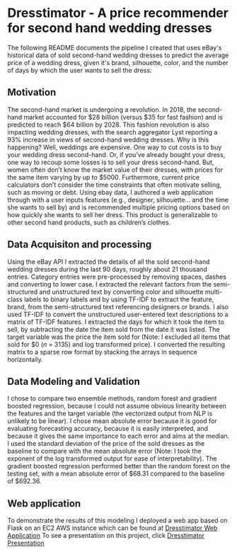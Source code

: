 # Dresstimator - A price recommender for second hand wedding dresses

The following README documents the pipeline I created that uses eBay's historical data of sold second-hand wedding dresses to predict the average price of a wedding dress, given it's brand, silhouette, color, and the number of days by which the user wants to sell the dress:

## Motivation

The second-hand market is undergoing a revolution. In 2018, the second-hand market accounted for $28 billion (versus $35 for fast fashion) and is predicted to reach $64 billion by 2028. This fashion revolution is also impacting wedding dresses, with the search aggregator Lyst reporting a 93% increase in views of second-hand wedding dresses. Why is this happening? Well, weddings are expensive. One way to cut costs is to buy your wedding dress second-hand. Or, if you've already bought your dress, one way to recoup some losses is to sell your dress second-hand. But, women often don’t know the market value of their dresses, with prices for the same item varying by up to $5000. Furthermore, current price calculators don’t consider the time constraints that often motivate selling, such as moving or debt. Using ebay data, I authored a web application through with a user inputs features (e.g., designer, silhouette… and the time she wants to sell by) and is recommended multiple pricing options based on how quickly she wants to sell her dress. This product is generalizable to other second hand products, such as children’s clothes.

## Data Acquisiton and processing

Using the eBay API I extracted the details of all the sold second-hand wedding dresses during the last 90 days, roughly about 21 thousand entries. Category entries were pre-processed by removing spaces, dashes and converting to lower case. I extracted the relevant factors from the semi-structured and unstructured text by converting color and silhouette multi-class labels to binary labels and by using TF-IDF to extract the feature, brand, from the semi-structured text referencing designers or brands. I also used TF-IDF to convert the unstructured user-entered text descriptions to a matrix of TF-IDF features. I extracted the days for which it took the item to sell, by subtracting the date the item sold from the date it was listed. The target variable was the price the item sold for (Note: I excluded all items that sold for $0 (*n* = 3135) and log transformed price). I converted the resulting matrix to a sparse row format by stacking the arrays in sequence horizontally.

## Data Modeling and Validation

I chose to compare two ensemble methods, random forest and gradient boosted regression, because I could not assume obvious linearity between the features and the target variable (the vectorized output from NLP is unlikely to be linear). I chose mean absolute error because it is good for evaluating forecasting accuracy, because it is easily interpreted, and because it gives the same importance to each error and aims at the median. I used the standard deviation of the price of the sold dresses as the baseline to compare with the mean absolute error (Note: I took the exponent of the log transformed output for ease of interpretability). The gradient boosted regression performed better than the random forest on the testing set, with a mean absolute error of $68.31 compared to the baseline of $692.36.

## Web application

To demonstrate the results of this modeling I deployed a web app based on Flask on an EC2 AWS instance which can be found at [Dresstimator Web Application](http://dressappraiser.com) To see a presentation on this project, click [Dresstimator Presentation](https://docs.google.com/presentation/d/1wfMmhb5Js4nReAkyf4XRiZ2JlYkdJpPhDWRJquPTGYA/edit?usp=sharing)
